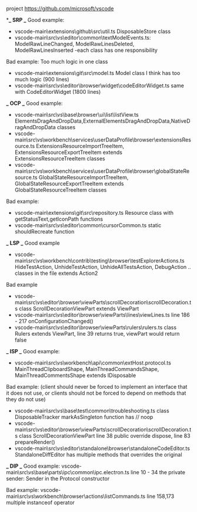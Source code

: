 project https://github.com/microsoft/vscode

\***_ SRP _**
Good example:

- vscode-main\extensions\github\src\util.ts DisposableStore class
- vscode-main\src\vs\editor\common\textModelEvents.ts: ModelRawLineChanged, ModelRawLinesDeleted, ModelRawLinesInserted -each class has one responsibility

Bad example: Too much logic in one class

- vscode-main\extensions\git\src\model.ts Model class I think has too much logic (900 lines)
- vscode-main\src\vs\editor\browser\widget\codeEditorWidget.ts same with CodeEditorWidget (1800 lines)

**_ OCP _**
Good example:

- vscode-main\src\vs\base\browser\ui\list\listView.ts ElementsDragAndDropData,ExternalElementsDragAndDropData,NativeDragAndDropData classes
- vscode-main\src\vs\workbench\services\userDataProfile\browser\extensionsResource.ts ExtensionsResourceImportTreeItem, ExtensionsResourceExportTreeItem extends ExtensionsResourceTreeItem classes
- vscode-main\src\vs\workbench\services\userDataProfile\browser\globalStateResource.ts GlobalStateResourceImportTreeItem, GlobalStateResourceExportTreeItem extends GlobalStateResourceTreeItem classes

Bad example:

- vscode-main\extensions\git\src\repository.ts Resource class with getStatusText,getIconPath functions
- vscode-main\src\vs\editor\common\cursorCommon.ts static shouldRecreate function

**_ LSP _**
Good example

- vscode-main\src\vs\workbench\contrib\testing\browser\testExplorerActions.ts HideTestAction, UnhideTestAction, UnhideAllTestsAction, DebugAction .. classes in the file extends Action2

Bad example

- vscode-main\src\vs\editor\browser\viewParts\scrollDecoration\scrollDecoration.ts class ScrollDecorationViewPart extends ViewPart
- vscode-main\src\vs\editor\browser\viewParts\lines\viewLines.ts line 186 - 217 onConfigurationChanged()
- vscode-main\src\vs\editor\browser\viewParts\rulers\rulers.ts class Rulers extends ViewPart, line 39 returns true, viewPart would return false

**_ ISP _**
Good example:

- vscode-main\src\vs\workbench\api\common\extHost.protocol.ts MainThreadClipboardShape, MainThreadCommandsShape, MainThreadCommentsShape extends IDisposable

Bad example: (client should never be forced to implement an interface that it does not use, or clients should not be forced to depend on methods that they do not use)

- vscode-main\src\vs\base\test\common\troubleshooting.ts class DisposableTracker markAsSingleton function has // noop
- vscode-main\src\vs\editor\browser\viewParts\scrollDecoration\scrollDecoration.ts class ScrollDecorationViewPart line 38 public override dispose, line 83 prepareRender()
- vscode-main\src\vs\editor\standalone\browser\standaloneCodeEditor.ts StandaloneDiffEditor has multiple methods that overrides the original

**_ DIP _**
Good example:
vscode-main\src\vs\base\parts\ipc\common\ipc.electron.ts line 10 - 34 the private sender: Sender in the Protocol constructor

Bad example:
vscode-main\src\vs\workbench\browser\actions\listCommands.ts line 158,173 multiple instanceof operator
